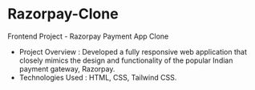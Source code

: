 # Razorpay-Clone
  Frontend Project - Razorpay Payment App Clone

- Project Overview : Developed a fully responsive web application that closely mimics the design and functionality of the popular Indian payment gateway, Razorpay.
- Technologies Used : HTML, CSS, Tailwind CSS.

